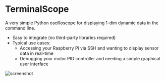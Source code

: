 # TerminalScope

A very simple Python oscilloscope for displaying 1-dim dynamic data in the command line.

- Easy to integrate (no third-party libraries required)
- Typical use cases:
  - Accessing your Raspberry Pi via SSH and wanting to display sensor data in real-time
  - Debugging your motor PID controller and needing a simple graphical user interface

![screenshot](./screenshot.png)
